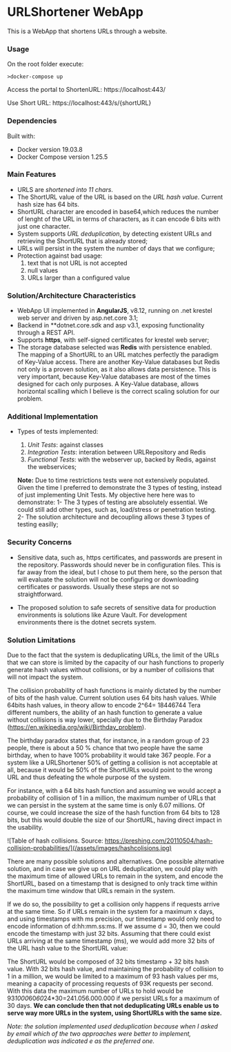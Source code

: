 # URLShortener WebApp #

This is a WebApp that shortens URLs through a website.

### Usage ###
On the root folder execute:

`>docker-compose up`

Access the portal to ShortenURL: https://localhost:443/

Use Short URL: https://localhost:443/s/{shortURL}

### Dependencies ###
Built with:
- Docker version 19.03.8
- Docker Compose version 1.25.5

### Main Features ###
- URLS are *shortened into 11 chars*.
- The ShortURL value of the URL is based on the *URL hash value*. Current hash size has 64 bits.
- ShortURL character are encoded in base64,which reduces the number of lenght of the URL in terms of characters, as it can encode 6 bits with just one character.
- System supports *URL deduplication*, by detecting existent URLs and retrieving the ShortURL that is already stored;
- URLs will persist in the system the number of days that we configure;
- Protection against bad usage:
    1. text that is not URL is not accepted
    2. null values
    3. URLs larger than a configured value

### Solution/Architecture Characteristics ###
- WebApp UI implemented in **AngularJS**, v8.12, running on .net krestel web server and driven by asp.net.core 3.1;
- Backend in **dotnet.core.sdk and asp v3.1, exposing functionality through a REST API.
- Supports **https**, with self-signed certificates for krestel web server;
- The storage database selected was **Redis** with persistence enabled. The mapping of a ShortURL to an URL matches perfectly the paradigm of Key-Value access. There are another Key-Value databases but Redis not only is a proven solution, as it also allows data persistence. This is very important, because Key-Value databases are most of the times designed for cach only purposes. A Key-Value database, allows horizontal scalling which I believe is the correct scaling solution for our problem.


### Additional Implementation ###
- Types of tests implemented:
    1. *Unit Tests*: against classes
    2. *Integration Tests*: interation between URLRepository and Redis
    3. *Functional Tests*: with the webserver up, backed by Redis, against the webservices;
    
  **Note:** Due to time restrictions tests were not extensively populated. Given the time I preferred to demonstrate the 3 types of testing, instead of just implementing Unit Tests. My objective here here was to demonstrate:
        1- The 3 types of testing are absolutely essential. We could still add other types, such as, load/stress or penetration testing.
        2- The solution architecture and decoupling allows these 3 types of testing easilly;

### Security Concerns ###
- Sensitive data, such as, https certificates, and passwords are present in the repository. Passwords should never be in configuration files. This is far away from the ideal, but I chose to put them here, so the person that will evaluate the solution will not be configuring or downloading certificates or passwords. Usually these steps are not so straightforward.

- The proposed solution to safe secrets of sensitive data for production environments is solutions like Azure Vault. For development environments there is the dotnet secrets system.

### Solution Limitations ###
Due to the fact that the system is deduplicating URLs, the limit of the URLs that we can store is limited by the capacity of our hash functions to properly generate hash values without collisions, or by a number of collisions that will not impact the system. 

The collision probability of hash functions is mainly dictated by the number of bits of the hash value. Current solution uses 64 bits hash values. While 64bits hash values, in theory allow to encode 2^64= 18446744 Tera different numbers, the ability of an hash function to generate a value without collisions is way lower, specially due to the Birthday Paradox (https://en.wikipedia.org/wiki/Birthday_problem). 

The birthday paradox states that, for instance, in a random group of 23 people, there is about a 50 % chance that two people have the same birthday, when to have 100% probability it would take 367 people. For a system like a URLShortener 50% of getting a collision is not acceptable at all, because it would be 50% of the ShortURLs would point to the wrong URL and thus defeating the whole purpose of the system. 

For instance, with a 64 bits hash function and assuming we would accept a probability of collision of 1 in a million, the maximum number of URLs that we can persist in the system at the same time is only 6.07 millions. Of course, we could increase the size of the hash function from 64 bits to 128 bits, but this would double the size of our ShortURL, having direct impact in the usability.

![Table of hash collisions. Source: https://preshing.com/20110504/hash-collision-probabilities/](/assets/images/hashcolisions.jpg)

There are many possible solutions and alternatives. One possible alternative solution, and in case we give up on URL deduplication, we could play with the maximum time of allowed URLs to remain in the system, and encode the ShortURL, based on a timestamp that is designed to only track time within the maximum time window that URLs remain in the system. 

If we do so, the possibility to get a collision only happens if requests arrive at the same time. So if URLs remain in the system for a maximum x days, and using timestamps with ms precision, our timestamp would only need to encode information of d:hh:mm.ss:ms. If we assume d = 30, then we could encode the timestamp with just 32 bits. Assuming that there could exist URLs arriving at the same timestamp (ms), we would add more 32 bits of the URL hash value to the ShortURL value:

The ShortURL would be composed of 32 bits timestamp + 32 bits hash value. With 32 bits hash value, and maintaining the probability of collision to 1 in a million, we would be limited to a maximum of 93 hash values per ms, meaning a capacity of processing requests of 93K requests per second. With this data the maximum number of URLs to hold would be 93*1000*60*60*24*30=241.056.000.000 if we persist URLs for a maximum of 30 days. **We can conclude then that not deduplicating URLs enable us to serve way more URLs in the system, using ShortURLs with the same size.**

*Note: the solution implemented used deduplication because when I asked by email which of the two approaches were better to implement, deduplication was indicated e as the preferred one.*

